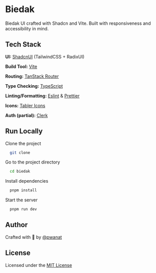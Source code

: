 # Biedak

Biedak UI crafted with Shadcn and Vite. Built with responsiveness and accessibility in mind.

## Tech Stack

**UI:** [ShadcnUI](https://ui.shadcn.com) (TailwindCSS + RadixUI)

**Build Tool:** [Vite](https://vitejs.dev/)

**Routing:** [TanStack Router](https://tanstack.com/router/latest)

**Type Checking:** [TypeScript](https://www.typescriptlang.org/)

**Linting/Formatting:** [Eslint](https://eslint.org/) & [Prettier](https://prettier.io/)

**Icons:** [Tabler Icons](https://tabler.io/icons)

**Auth (partial):** [Clerk](https://go.clerk.com/GttUAaK)

## Run Locally

Clone the project

```bash
  git clone 
```

Go to the project directory

```bash
  cd biedak
```

Install dependencies

```bash
  pnpm install
```

Start the server

```bash
  pnpm run dev
```
## Author

Crafted with 🤍 by [@pwanat](https://github.com/pwanat)

## License

Licensed under the [MIT License](https://choosealicense.com/licenses/mit/)

